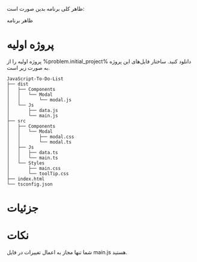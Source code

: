  ظاهر کلی برنامه بدین صورت است:

ظاهر برنامه



# پروژه اولیه

پروژه اولیه را از
%problem.initial_project%
دانلود کنید.
ساختار فایل‌های این پروژه به صورت زیر است.

```
JavaScript-To-Do-List
├── dist
│   ├── Components
│   │   └── Modal
│   │       └── modal.js
│   └── Js
│       ├── data.js
│       └── main.js
├── src
│   ├── Components
│   │   └── Modal
│   │       ├── modal.css
│   │       └── modal.ts
│   ├── Js
│   │   ├── data.ts
│   │   └── main.ts
│   └── Styles
│       ├── main.css
│       └── toolTip.css
├── index.html
└── tsconfig.json
```



# جزئیات




# نکات


شما تنها مجاز به اعمال تغییرات در فایل main.js هستید.



